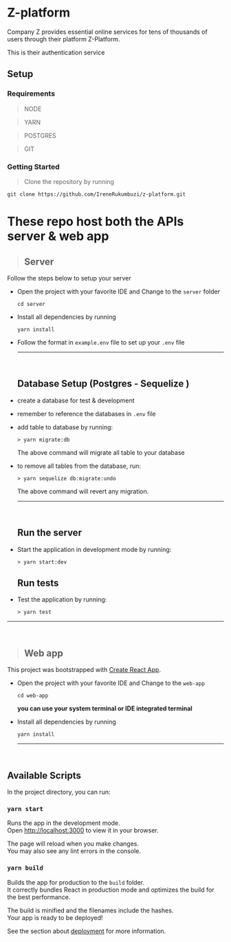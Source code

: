 # Z-platform
Company Z provides essential online services for tens of thousands of users through
their platform Z-Platform.

This is their authentication service
## Setup
### Requirements
> NODE

> YARN

> POSTGRES

> GIT


### Getting Started
> Clone the repository by running

```
git clone https://github.com/IreneRukumbuzi/z-platform.git
```

# These repo host both the APIs server & web app


> ## Server
Follow the steps below to setup your server

-  Open the project with your favorite IDE and Change to the `server` folder
    ```
    cd server
    ```
-  Install all dependencies by running
    ```
    yarn install
    ```
-  Follow the format in `example.env` file to set up your `.env` file

    <hr /> <br />

    ## Database Setup (Postgres - Sequelize )

-  create a database for test & development 

-  remember to reference the databases in `.env` file

- add table to database by running:

    ```
    > yarn migrate:db
    ```
    The above command will migrate all table to your database

- to remove all tables from the database, run:

    ```
    > yarn sequelize db:migrate:undo
    ```
    The above command will revert any migration.
    <hr /><br />

    ## Run the server

- Start the application in development mode by running:
    ```
    > yarn start:dev
    ```
 
    ## Run tests

- Test the application by running:
    ```
    > yarn test
    ```

<hr /> <br />

> ## Web app
 
This project was bootstrapped with [Create React App](https://github.com/facebook/create-react-app).


-  Open the project with your favorite IDE and Change to the `web-app`
    ```
    cd web-app
    ```
    **you can use your system terminal or IDE integrated terminal**

-  Install all dependencies by running
    ```
    yarn install
    ```
    <hr /> <br />

## Available Scripts

In the project directory, you can run:

### `yarn start`

Runs the app in the development mode.\
Open [http://localhost:3000](http://localhost:3000) to view it in your browser.

The page will reload when you make changes.\
You may also see any lint errors in the console.


### `yarn build`

Builds the app for production to the `build` folder.\
It correctly bundles React in production mode and optimizes the build for the best performance.

The build is minified and the filenames include the hashes.\
Your app is ready to be deployed!

See the section about [deployment](https://facebook.github.io/create-react-app/docs/deployment) for more information.
 
 